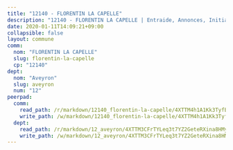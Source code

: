 ```yaml
---
title: "12140 - FLORENTIN LA CAPELLE"
description: "12140 - FLORENTIN LA CAPELLE | Entraide, Annonces, Initiatives"
date: 2020-01-11T14:09:21+09:00
collapsible: false
layout: commune
comm:
  nom: "FLORENTIN LA CAPELLE"
  slug: florentin-la-capelle
  cp: "12140"
dept:
  nom: "Aveyron"
  slug: aveyron
  num: "12"
peerpad:
  comm:
    read_path: /r/markdown/12140_florentin-la-capelle/4XTTM4h1A1Kk3TyfBYfPDDETaNirVm5rzfcjvcMbfMPmKo5pT
    write_path: /w/markdown/12140_florentin-la-capelle/4XTTM4h1A1Kk3TyfBYfPDDETaNirVm5rzfcjvcMbfMPmKo5pT-K3TgV3G2sAf4BrdggGpTq6eW52k1CmW1dKewKXzG76NneFRMM1LW57EUZLVHVN2GL7XtMxFEc2BWubh5ST8WXkojWNVJZQR7ijCKSDogS2aLctLyMtf2R6mBJkAQbXEUktkth1h1
  dept:
    read_path: /r/markdown/12_aveyron/4XTTM3CFrTYLeq3t7YZ2GeteRXina8HMy585xLdATaEm28gJq
    write_path: /w/markdown/12_aveyron/4XTTM3CFrTYLeq3t7YZ2GeteRXina8HMy585xLdATaEm28gJq-K3TgUfu3tdsvnJNzfCjLcQBm4uQ83gag77qnaAo9pjUvbpQyfAVAxJdyULKffeJFVcGHHVraYZNVQhiGBeBUKBFLy2Vr8dapgU6tQCmoJQ6dgnoqRGmK9bSxqhW9VArfxRuTPcgV
---
```


